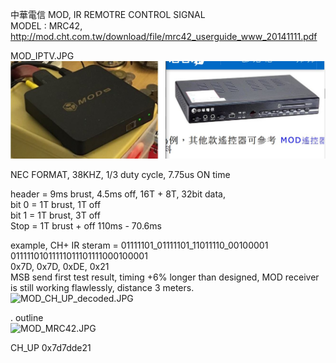 中華電信 MOD, IR REMOTRE CONTROL SIGNAL  
MODEL : MRC42, http://mod.cht.com.tw/download/file/mrc42_userguide_www_20141111.pdf  

MOD_IPTV.JPG
![MOD_IPTV.JPG](MOD_IPTV.JPG)

NEC FORMAT, 38KHZ, 1/3 duty cycle, 7.75us ON time  

header = 9ms brust, 4.5ms off, 16T + 8T,
32bit data,  
bit 0 = 1T brust, 1T off  
bit 1 = 1T brust, 3T off  
Stop  = 1T brust + off 110ms - 70.6ms  

example, CH+
IR steram = 01111101_01111101_11011110_00100001  
01111101011111011101111000100001  
0x7D, 0x7D, 0xDE, 0x21  
MSB send first
test result, timing +6% longer than designed, MOD receiver is still working flawlessly, distance 3 meters.    
![MOD_CH_UP_decoded.JPG](MOD_CH_UP_decoded.JPG)  

.
outline  
![MOD_MRC42.JPG](MOD_MRC42.JPG)

CH_UP 0x7d7dde21
  
  
